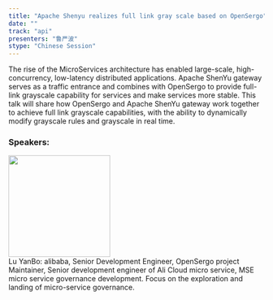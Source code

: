 ```yaml
---
title: "Apache Shenyu realizes full link gray scale based on OpenSergo"
date: "" 
track: "api"
presenters: "鲁严波"
stype: "Chinese Session"
---
```

The rise of the MicroServices architecture has enabled large-scale, high-concurrency, low-latency distributed applications. Apache ShenYu gateway serves as a traffic entrance and combines with OpenSergo to provide full-link grayscale capability for services and make services more stable.
This talk will share how OpenSergo and Apache ShenYu gateway work together to achieve full link grayscale capabilities, with the ability to dynamically modify grayscale rules and grayscale in real time.
 ### Speakers: 
 <img src="images/speaker/1179.png" width="200" /><br>Lu YanBo: alibaba, Senior Development Engineer, OpenSergo project Maintainer, Senior development engineer of Ali Cloud micro service, MSE micro service governance development. Focus on the exploration and landing of micro-service governance.
 